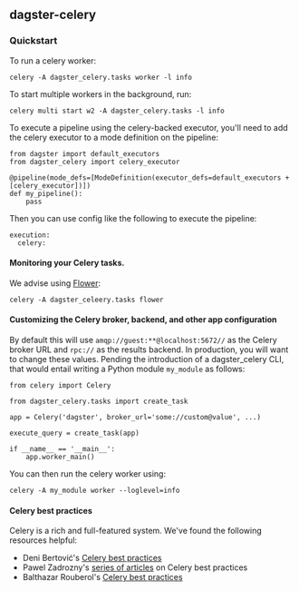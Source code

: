 ## dagster-celery

### Quickstart

To run a celery worker:

    celery -A dagster_celery.tasks worker -l info

To start multiple workers in the background, run:

    celery multi start w2 -A dagster_celery.tasks -l info

To execute a pipeline using the celery-backed executor, you'll need to add the celery executor to
a mode definition on the pipeline:

    from dagster import default_executors
    from dagster_celery import celery_executor

    @pipeline(mode_defs=[ModeDefinition(executor_defs=default_executors + [celery_executor])])
    def my_pipeline():
        pass

Then you can use config like the following to execute the pipeline:

    execution:
      celery:

#### Monitoring your Celery tasks.

We advise using [Flower](https://celery.readthedocs.io/en/latest/userguide/monitoring.html#flower-real-time-celery-web-monitor):

    celery -A dagster_celeery.tasks flower

#### Customizing the Celery broker, backend, and other app configuration

By default this will use `amqp://guest:**@localhost:5672//` as the Celery broker URL and `rpc://`
as the results backend. In production, you will want to change these values. Pending the
introduction of a dagster_celery CLI, that would entail writing a Python module `my_module` as
follows:

    from celery import Celery

    from dagster_celery.tasks import create_task

    app = Celery('dagster', broker_url='some://custom@value', ...)

    execute_query = create_task(app)

    if __name__ == '__main__':
        app.worker_main()

You can then run the celery worker using:

    celery -A my_module worker --loglevel=info

#### Celery best practices

Celery is a rich and full-featured system. We've found the following resources helpful:

- Deni Bertović's [Celery best practices](https://denibertovic.com/posts/celery-best-practices/)
- Pawel Zadrozny's [series of articles](https://pawelzny.com/python/celery/2017/08/14/celery-4-tasks-best-practices/) on Celery best practices
- Balthazar Rouberol's [Celery best practices](https://blog.balthazar-rouberol.com/celery-best-practices)
